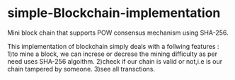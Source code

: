 # simple-Blockchain-implementation

Mini block chain that supports POW consensus mechanism using SHA-256.

This implementation of blockchain simply deals with a follwing features :
1)to mine a block, we can increse or decrese the mining difficulty as per need uses SHA-256 algoithm.
2)check if our chain is valid or not,i.e is our chain tampered by someone.
3)see all transctions.


